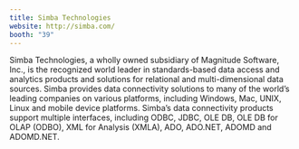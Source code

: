 ```yaml
---
title: Simba Technologies
website: http://simba.com/
booth: "39"
---
```


Simba Technologies, a wholly owned subsidiary of Magnitude Software, Inc., is the recognized world leader in standards-based data access and analytics products and solutions for relational and multi-dimensional data sources. Simba provides data connectivity solutions to many of the world’s leading companies on various platforms, including Windows, Mac, UNIX, Linux and mobile device platforms. Simba’s data connectivity products support multiple interfaces, including ODBC, JDBC, OLE DB, OLE DB for OLAP (ODBO), XML for Analysis (XMLA), ADO, ADO.NET, ADOMD and ADOMD.NET.
